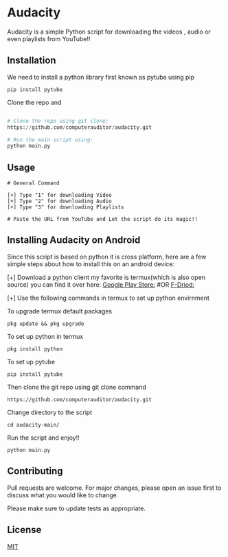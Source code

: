 # Audacity

Audacity is a simple Python script for downloading the videos , audio or even playlists from YouTube!!


## Installation

We need to install a python library first known as pytube using pip

```pip
pip install pytube
```
Clone the repo and 

```python

# Clone the repo using git clone:
https://github.com/computerauditor/audacity.git

# Run the main script using:
python main.py

```
## Usage

```
# General Command

[+] Type "1" for downloading Video
[+] Type "2" for downloading Audio
[+] Type "3" for downloading Playlists

# Paste the URL from YouTube and Let the script do its magic!!

```

## Installing Audacity on Android

Since this script is based on python it is cross platform, here are a few simple steps about how to install this on an android device:

[+] Download a python client my favorite is termux(which is also open source) you can find it over here:
[Google Play Store:](https://play.google.com/store/apps/details?id=com.termux&hl=en_IN&gl=US)
#OR
[F-Driod:](https://f-droid.org/en/packages/com.termux/)

[+] Use the following commands in termux to set up python envirnment

To upgrade termux default packages 
```
pkg update && pkg upgrade
```
To set up python in termux
```
pkg install python
```
To set up pytube 
```
pip install pytube
```

Then clone the git repo using git clone command
```
https://github.com/computerauditor/audacity.git
```
Change directory to the script
```
cd audacity-main/
```
Run the script and enjoy!!
```
python main.py
```

## Contributing

Pull requests are welcome. For major changes, please open an issue first
to discuss what you would like to change.

Please make sure to update tests as appropriate.

## License

[MIT](url)
